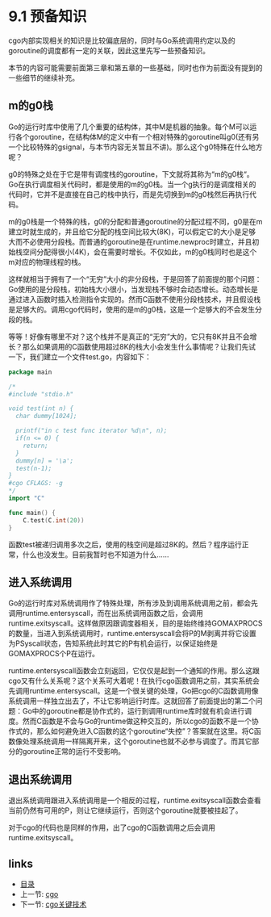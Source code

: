 # 9.1 预备知识
cgo内部实现相关的知识是比较偏底层的，同时与Go系统调用约定以及的goroutine的调度都有一定的关联，因此这里先写一些预备知识。

本节的内容可能需要前面第三章和第五章的一些基础，同时也作为前面没有提到的一些细节的继续补充。

## m的g0栈
Go的运行时库中使用了几个重要的结构体，其中M是机器的抽象。每个M可以运行各个goroutine，在结构体M的定义中有一个相对特殊的goroutine叫g0(还有另一个比较特殊的gsignal，与本节内容无关暂且不讲)。那么这个g0特殊在什么地方呢？

g0的特殊之处在于它是带有调度栈的goroutine，下文就将其称为“m的g0栈“。Go在执行调度相关代码时，都是使用的m的g0栈。当一个g执行的是调度相关的代码时，它并不是直接在自己的栈中执行，而是先切换到m的g0栈然后再执行代码。

m的g0栈是一个特殊的栈，g0的分配和普通goroutine的分配过程不同，g0是在m建立时就生成的，并且给它分配的栈空间比较大(8K)，可以假定它的大小是足够大而不必使用分段栈。而普通的goroutine是在runtime.newproc时建立，并且初始栈空间分配得很小(4K)，会在需要时增长。不仅如此，m的g0栈同时也是这个m对应的物理线程的栈。

这样就相当于拥有了一个“无穷”大小的非分段栈，于是回答了前面提的那个问题：Go使用的是分段栈，初始栈大小很小，当发现栈不够时会动态增长。动态增长是通过进入函数时插入检测指令实现的。然而C函数不使用分段栈技术，并且假设栈是足够大的。调用cgo代码时，使用的是m的g0栈，这是一个足够大的不会发生分段的栈。

等等！好像有哪里不对？这个栈并不是真正的“无穷”大的，它只有8K并且不会增长？那么如果调用的C函数使用超过8K的栈大小会发生什么事情呢？让我们先试一下，我们建立一个文件test.go，内容如下：

```go
package main

/*
#include "stdio.h"

void test(int n) {
  char dummy[1024];

  printf("in c test func iterator %d\n", n);
  if(n <= 0) {
    return;
  }
  dummy[n] = '\a';
  test(n-1);
}
#cgo CFLAGS: -g
*/
import "C"

func main() {
	C.test(C.int(20))
}
```

函数test被递归调用多次之后，使用的栈空间是超过8K的。然后？程序运行正常，什么也没发生。目前我暂时也不知道为什么......

## 进入系统调用
Go的运行时库对系统调用作了特殊处理，所有涉及到调用系统调用之前，都会先调用runtime.entersyscall，而在出系统调用函数之后，会调用runtime.exitsyscall。这样做原因跟调度器相关，目的是始终维持GOMAXPROCS的数量，当进入到系统调用时，runtime.entersyscall会将P的M剥离并将它设置为PSyscall状态，告知系统此时其它的P有机会运行，以保证始终是GOMAXPROCS个P在运行。

runtime.entersyscall函数会立刻返回，它仅仅是起到一个通知的作用。那么这跟cgo又有什么关系呢？这个关系可大着呢！在执行cgo函数调用之前，其实系统会先调用runtime.entersyscall。这是一个很关键的处理，Go把cgo的C函数调用像系统调用一样独立出去了，不让它影响运行时库。这就回答了前面提出的第二个问题：Go中的goroutine都是协作式的，运行到调用runtime库时就有机会进行调度。然而C函数是不会与Go的runtime做这种交互的，所以cgo的函数不是一个协作式的，那么如何避免进入C函数的这个goroutine“失控”？答案就在这里。将C函数像处理系统调用一样隔离开来，这个goroutine也就不必参与调度了。而其它部分的goroutine正常的运行不受影响。

## 退出系统调用
退出系统调用跟进入系统调用是一个相反的过程，runtime.exitsyscall函数会查看当前仍然有可用的P，则让它继续运行，否则这个goroutine就要被挂起了。

对于cgo的代码也是同样的作用，出了cgo的C函数调用之后会调用runtime.exitsyscall。

## links
 * [目录](<preface.md>)
 * 上一节: [cgo](<09.0.md>)
 * 下一节: [cgo关键技术](<09.2.md>)

